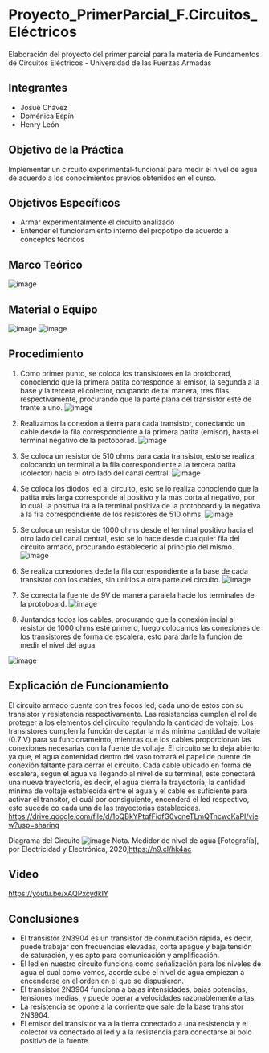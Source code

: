 # Proyecto_PrimerParcial_F.Circuitos_Eléctricos
Elaboración del proyecto del primer parcial para la materia de Fundamentos de Circuitos Eléctricos - Universidad de las Fuerzas Armadas 
## Integrantes 
- Josué Chávez 
- Doménica Espín 
- Henry León 
## Objetivo de la Práctica 
Implementar un circuito experimental-funcional para medir el nivel de agua de acuerdo a los conocimientos previos obtenidos en el curso. 
## Objetivos Específicos
- Armar experimentalmente el circuito analizado
- Entender el funcionamiento interno del propotipo de acuerdo a conceptos teóricos 
## Marco Teórico 
![image](https://user-images.githubusercontent.com/116780907/205073017-20be8508-15cc-4a01-b664-050b62904ea1.png)
## Material o Equipo 
![image](https://user-images.githubusercontent.com/116780907/205080757-e83d65a5-1def-4547-9dac-93f33b6d24e5.png)
![image](https://user-images.githubusercontent.com/116780907/205109801-34266172-5925-49fc-b329-e4b1eda1ecba.png)

## Procedimiento 
1. Como primer punto, se coloca los transistores en la protoborad, conociendo que la primera patita corresponde al emisor, la segunda  a la base y la tercera el colector, ocupando de tal manera, tres filas respectivamente, procurando que la parte plana del transistor esté de frente a uno. 
![image](https://user-images.githubusercontent.com/116780907/205109968-009a90a8-224c-4da0-bfc6-b361f9adfbe6.png)
   
2. Realizamos la conexión a tierra para cada transistor, conectando un cable desde la fila correspondiente a la primera patita (emisor), hasta el terminal negativo de la protoborad. 
![image](https://user-images.githubusercontent.com/116780907/205110081-94e83138-af3e-4aa6-8587-7853e7aad88a.png)


3. Se coloca un resistor de 510 ohms para cada transistor, esto se realiza colocando un terminal a la fila correspondiente a la tercera patita (colector) hacia el otro lado del canal central. 
![image](https://user-images.githubusercontent.com/116780907/205110182-21c4b372-7f11-4ef7-8d2f-0d1445d5da95.png)



4. Se coloca los diodos led al circuito, esto se lo realiza  conociendo que la patita más larga corresponde al positivo y la más corta al negativo, por lo cuál, la positiva irá a la terminal positiva de la protoboard  y la negativa a la fila correspondiente de los resistores de 510 ohms. 
![image](https://user-images.githubusercontent.com/116780907/205110241-9b732f10-f5b9-4a97-8983-648150f8236a.png)



5. Se coloca un resistor de 1000 ohms desde el terminal positivo hacia el otro lado del canal central, esto se lo hace desde cualquier fila del circuito armado, procurando establecerlo al principio del mismo. 
![image](https://user-images.githubusercontent.com/116780907/205110358-78f6dce8-95c8-4b8d-aa79-a2c72aa2a6b5.png)

6. Se realiza conexiones dede la fila correspondiente a la base de cada transistor con los cables, sin unirlos a otra parte del circuito. 
![image](https://user-images.githubusercontent.com/116780907/205110442-704e3015-2302-4fdb-afc1-96eb2b9133a0.png)

7. Se conecta la fuente de 9V de manera paralela hacie los terminales de la protoboard. 
![image](https://user-images.githubusercontent.com/116780907/205110509-8f63c9fc-7e40-47a7-a05a-cc392dcad14d.png)

8. Juntandos todos los cables, procurando que la conexión incial al resistor de 1000 ohms esté primero, luego colocamos las conexiones de los transistores de forma de escalera, esto para darle la función de medir el nivel del agua. 

![image](https://user-images.githubusercontent.com/116780907/205110571-1a2c96d9-8909-4991-a878-5178e8c9f961.png)

## Explicación de Funcionamiento 
El circuito armado cuenta con tres focos led, cada uno de estos con su transistor y resistencia respectivamente. Las resistencias cumplen el rol de proteger a los elementos del circuito regulando la cantidad de voltaje. Los transistores cumplen la función de captar la más mínima cantidad de voltaje (0.7 V) para su funcionameinto, mientras que los cables proporcionan las conexiones necesarias con la fuente de voltaje. 
El circuito se lo deja abierto ya que, el agua contenidad dentro del vaso tomará el papel de puente de conexión faltante para cerrar el circuito. Cada cable ubicado en forma de escalera, según el agua va llegando al nivel de su terminal, este conectará una nueva trayectoria, es decir, el agua cierra la trayectoria, la cantidad mínima de voltaje establecida entre el agua y el cable es suficiente para activar el transitor, el cuál por consiguiente, encenderá el led respectivo, esto sucede co cada una de las trayectorias establecidas. 
https://drive.google.com/file/d/1oQBkYPtqfFidfG0vcneTLmQTncwcKaPl/view?usp=sharing



Diagrama del Circuito 
![image](https://user-images.githubusercontent.com/116780907/205099279-feb7d646-9867-4444-a7e8-dc5e9f1044c9.png)
Nota. Medidor de nivel de agua [Fotografía], por Electricidad y Electrónica, 2020,https://n9.cl/hk4ac

## Video 
https://youtu.be/xAQPxcydkIY
## Conclusiones 

- El transistor 2N3904 es un transistor de conmutación rápida, es decir, puede trabajar con frecuencias elevadas, corta apague y baja tensión de saturación, y es apto para comunicación y amplificación.
- El led en nuestro circuito funciona como señalización para los niveles de agua el cual como vemos, acorde sube el nivel de agua empiezan a encenderse en el orden en el que se dispusieron.
- El transistor 2N3904 funciona a bajas intensidades, bajas potencias, tensiones medias, y puede operar a velocidades razonablemente altas.
- La resistencia se opone a la corriente que sale de la base transistor 2N3904.
- El emisor del transistor va a la tierra conectado a una resistencia y el colector va conectado al led y a la resistencia para conectarse al polo positivo de la fuente.

